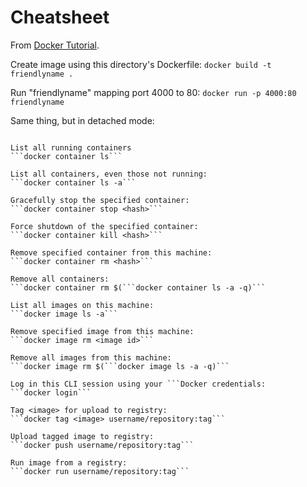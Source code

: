 # Cheatsheet

From [Docker Tutorial](https://docs.docker.com/get-started/).

Create image using this directory's Dockerfile:
```docker build -t friendlyname .```

Run "friendlyname" mapping port 4000 to 80:
```docker run -p 4000:80 friendlyname```

Same thing, but in detached mode:
```docker run -d -p 4000:80 friendlyname

List all running containers
```docker container ls```

List all containers, even those not running:
```docker container ls -a```

Gracefully stop the specified container:
```docker container stop <hash>```

Force shutdown of the specified container:
```docker container kill <hash>```

Remove specified container from this machine:
```docker container rm <hash>```

Remove all containers:
```docker container rm $(```docker container ls -a -q)```

List all images on this machine:
```docker image ls -a```

Remove specified image from this machine:
```docker image rm <image id>```

Remove all images from this machine:
```docker image rm $(```docker image ls -a -q)```

Log in this CLI session using your ```Docker credentials:
```docker login```

Tag <image> for upload to registry:
```docker tag <image> username/repository:tag```

Upload tagged image to registry:
```docker push username/repository:tag```

Run image from a registry:
```docker run username/repository:tag```
